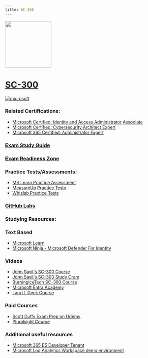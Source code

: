 ```yaml
---
title: SC-300
---
```


<img src="/sc-300.png" width="150" height="150">

# [SC-300](https://learn.microsoft.com/certifications/exams/sc-300?WT.mc_id=studentamb_165290)

<a href='https://learn.microsoft.com/en-us/certifications/browse/?type=role-based&levels=intermediate' target="_blank"><img alt='microsoft' src='https://img.shields.io/badge/associate-100000?style=for-the-badge&logo=microsoft&logoColor=white&labelColor=0078D4&color=212221'/></a> 

### Related Certifications:
- [Microsoft Certified: Identity and Access Administrator Associate](https://learn.microsoft.com/en-us/certifications/identity-and-access-administrator?WT.mc_id=studentamb_165290)
- [Microsoft Certified: Cybersecurity Architect Expert](https://learn.microsoft.com/en-us/certifications/cybersecurity-architect-expert?WT.mc_id=studentamb_165290)
- [Microsoft 365 Certified: Administrator Expert](https://learn.microsoft.com/en-us/certifications/m365-enterprise-administrator?WT.mc_id=studentamb_165290)


### [Exam Study Guide](https://learn.microsoft.com/credentials/certifications/resources/study-guides/sc-300?WT.mc_id=studentamb_165290)
### [Exam Readiness Zone](https://learn.microsoft.com/en-us/shows/exam-readiness-zone/preparing-for-sc-300-implement-identities-in-azure-ad-1-of-4?WT.mc_id=studentamb_165290)

### Practice Tests/Assessments:
- [MS Learn Practice Assessment](https://learn.microsoft.com/certifications/exams/sc-300/practice/assessment?assessment-type=practice&assessmentId=60&WT.mc_id=studentamb_165290)
- [MeasureUp Practice Tests](https://www.measureup.com/microsoft-practice-test-sc-300-microsoft-identity-and-access-administrator.html#u44)
- [Whizlab Practice Tests](https://www.whizlabs.com/microsoft-identity-and-access-administrator-sc-300/)

### [GitHub Labs](https://aka.ms/sc300labs)

### Studying Resources:

### Text Based
- [Microsoft Learn](https://learn.microsoft.com/certifications/exams/sc-300?WT.mc_id=studentamb_165290)
- [Microsoft Ninja - Microsoft Defender For Identity](https://techcommunity.microsoft.com/t5/security-compliance-and-identity/microsoft-defender-for-identity-ninja-training/ba-p/2117904?WT.mc_id=studentamb_165290)
### Videos
- [John Savil's SC-300 Course](https://www.youtube.com/watch?v=LGpgqRVG65g&list=PLlVtbbG169nGj4rfaMUQiKiBZNDlxoo0y)
- [John Savil's SC-300 Study Cram](https://www.youtube.com/watch?v=LGpgqRVG65g&pp=ygUNc2MgMzAwIGNvdXJzZQ%3D%3D)
- [BurningIceTech SC-300 Course](https://www.youtube.com/playlist?list=PLc6LqxQFwub_x6ETpGZ2nCmlq5kJ_F1eH)
- [Microsoft Entra Academy](https://microsoft.github.io/PartnerResources/skilling/microsoft-security-academy/entra-academy)
- [I am IT Geek Course](https://www.youtube.com/playlist?list=PLJBGLF8tZlXNw3nflOH_oswpaoHWnC93K)
### Paid Courses
- [Scott Duffy Exam Prep on Udemy](https://www.udemy.com/course/sc300-azure/)
- [Pluralsight Course](https://www.pluralsight.com/paths/microsoft-identity-and-access-administrator-sc-300)
### Additional useful resources
- [Microsoft 365 E5 Developer Tenant](https://developer.microsoft.com/en-us/microsoft-365/dev-program?WT.mc_id=studentamb_165290)
- [Microsoft Log Analytics Workspace demo environment](https://aka.ms/lademo)
